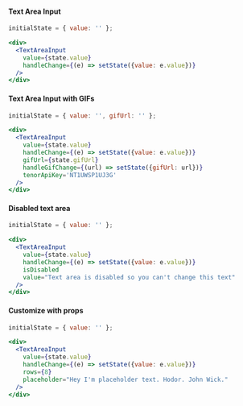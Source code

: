 #### Text Area Input

```jsx
initialState = { value: '' };

<div>
  <TextAreaInput
    value={state.value}
    handleChange={(e) => setState({value: e.value})}
  />
</div>
```

#### Text Area Input with GIFs

```jsx
initialState = { value: '', gifUrl: '' };

<div>
  <TextAreaInput
    value={state.value}
    handleChange={(e) => setState({value: e.value})}
    gifUrl={state.gifUrl}
    handleGifChange={(url) => setState({gifUrl: url})}
    tenorApiKey='NT1UWSP1UJ3G'
  />
</div>
```

#### Disabled text area

```jsx
initialState = { value: '' };

<div>
  <TextAreaInput
    value={state.value}
    handleChange={(e) => setState({value: e.value})}
    isDisabled
    value="Text area is disabled so you can't change this text"
  />
</div>
```

#### Customize with props

```jsx
initialState = { value: '' };

<div>
  <TextAreaInput
    value={state.value}
    handleChange={(e) => setState({value: e.value})}
    rows={8}
    placeholder="Hey I'm placeholder text. Hodor. John Wick."
  />
</div>
```
